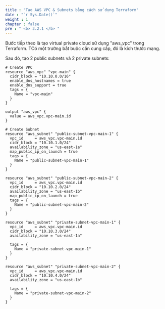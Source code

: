```yaml
---
title : "Tạo AWS VPC & Subnets bằng cách sử dụng Terraform"
date : "`r Sys.Date()`"
weight : 1
chapter : false
pre : " <b> 3.2.1 </b> "
---
```


Bước tiếp theo là tạo virtual private cloud sử dụng "aws_vpc" trong Terraform. TCó một trường bắt buộc cần cung cấp, đó là kích thước mạng.

Sau đó, tạo 2 public subnets và 2 private subnets:

    # Create VPC
    resource "aws_vpc" "vpc-main" {
      cidr_block = "10.10.0.0/16"
      enable_dns_hostnames = true
      enable_dns_support = true
      tags = {
        Name = "vpc-main"
      }
    }

    output "aws_vpc" {
      value = aws_vpc.vpc-main.id
    }

    # Create Subnet
    resource "aws_subnet" "public-subnet-vpc-main-1" {
      vpc_id     = aws_vpc.vpc-main.id
      cidr_block = "10.10.1.0/24"
      availability_zone = "us-east-1a"
      map_public_ip_on_launch = true
      tags = {
        Name = "public-subnet-vpc-main-1"
      }
    }

    resource "aws_subnet" "public-subnet-vpc-main-2" {
      vpc_id     = aws_vpc.vpc-main.id
      cidr_block = "10.10.2.0/24"
      availability_zone = "us-east-1b"
      map_public_ip_on_launch = true
      tags = {
        Name = "public-subnet-vpc-main-2"
      }
    }

    resource "aws_subnet" "private-subnet-vpc-main-1" {
      vpc_id     = aws_vpc.vpc-main.id
      cidr_block = "10.10.3.0/24"
      availability_zone = "us-east-1a"

      tags = {
        Name = "private-subnet-vpc-main-1"
      }
    }

    resource "aws_subnet" "private-subnet-vpc-main-2" {
      vpc_id     = aws_vpc.vpc-main.id
      cidr_block = "10.10.4.0/24"
      availability_zone = "us-east-1b"

      tags = {
        Name = "private-subnet-vpc-main-2"
      }
    }
